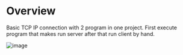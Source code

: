 # Overview

Basic TCP IP connection with 2 program in one project. First execute program that makes run server after that run client by hand. 

![image](https://user-images.githubusercontent.com/18538179/147436708-73d3e71f-785f-412c-9ed7-d7dead433e0b.png)
